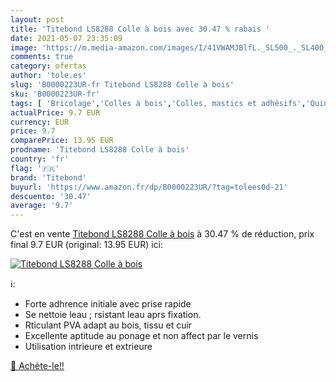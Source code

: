 ```yaml
---
layout: post
title: 'Titebond LS8288 Colle à bois avec 30.47 % rabais '
date: 2021-05-07 23:35:09
image: 'https://m.media-amazon.com/images/I/41VWAMJBlfL._SL500_._SL400_.jpg'
comments: true
category: ofertas
author: 'tole.es'
slug: 'B0000223UR-fr Titebond LS8288 Colle à bois'
sku: 'B0000223UR-fr'
tags: [ 'Bricolage','Colles à bois','Colles, mastics et adhésifs','Quincaillerie','titebond', ]
actualPrice: 9.7 EUR
currency: EUR
price: 9.7
comparePrice: 13.95 EUR
prodname: 'Titebond LS8288 Colle à bois'
country: 'fr'
flag: '🇫🇷'
brand: 'Titebond'
buyurl: 'https://www.amazon.fr/dp/B0000223UR/?tag=tolees0d-21'
descuento: '30.47'
average: '9.7'
---
```


C'est en vente [Titebond LS8288 Colle à bois](https://www.amazon.fr/dp/B0000223UR/?tag=tolees0d-21)  à  30.47 % de réduction, prix final  9.7 EUR (original: 13.95 EUR) ici:

[![Titebond LS8288 Colle à bois](https://m.media-amazon.com/images/I/41VWAMJBlfL._SL500_._SL400_.jpg)](https://www.amazon.fr/dp/B0000223UR/?tag=tolees0d-21)

ℹ️:

- Forte adhrence initiale avec prise rapide
- Se nettoie leau ; rsistant leau aprs fixation.
- Rticulant PVA adapt au bois, tissu et cuir
- Excellente aptitude au ponage et non affect par le vernis
- Utilisation intrieure et extrieure

[🛒 Achète-le!!](https://www.amazon.fr/dp/B0000223UR/?tag=tolees0d-21)
